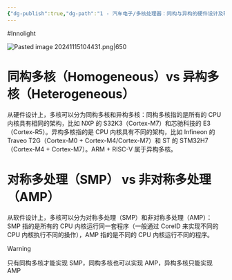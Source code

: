 ```yaml
---
{"dg-publish":true,"dg-path":"1 - 汽车电子/多核处理器：同构与异构的硬件设计及软件实现.md","permalink":"/1 - 汽车电子/多核处理器：同构与异构的硬件设计及软件实现/","created":"2024-11-15T10:36:48.000+08:00","updated":"2025-05-26T22:12:54.000+08:00"}
---
```


#Innolight

![Pasted image 20241115104431.png|650](/img/user/0.Asset/resource/Pasted%20image%2020241115104431.png)
# 同构多核（Homogeneous）vs 异构多核（Heterogeneous）

从硬件设计上，多核可以分为同构多核和异构多核：同构多核指的是所有的 CPU 内核具有相同的架构，比如 NXP 的 S32K3（Cortex-M7）和芯驰科技的 E3（Cortex-R5）。异构多核指的是 CPU 内核具有不同的架构，比如 Infineon 的 Traveo T2G（Cortex-M0 + Cortex-M4/Cortex-M7）和 ST 的 STM32H7（Cortex-M4 + Cortex-M7）。ARM + RISC-V 属于异构多核。

# 对称多处理（SMP） vs 非对称多处理（AMP）

从软件设计上，多核可以分为对称多处理（SMP）和非对称多处理（AMP）：SMP 指的是所有的 CPU 内核运行同一套程序（一般通过 CoreID 来实现不同的 CPU 内核执行不同的操作），AMP 指的是不同的 CPU 内核运行不同的程序。

> [!WARNING]
> 只有同构多核才能实现 SMP，同构多核也可以实现 AMP，异构多核只能实现 AMP